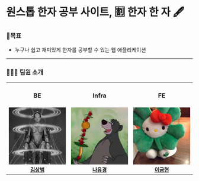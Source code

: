 # 원스톱 한자 공부 사이트, 🈹 한자 한 자 🖋

### 📌목표
* 누구나 쉽고 재미있게 한자를 공부할 수 있는 웹 애플리케이션

---

### 👨‍👩‍👦 팀원 소개
<table width="100%">  
  <tr>
    <td width="33%" align="center">
      <h3>BE</h3>
    </td>
    <td width="33%" align="center">
      <h3>Infra</h3>
    </td>
    <td width="33%" align="center">
      <h3>FE</h3>
    </td>
  </tr>
  <tr>
    <td width="33%" align="center">
      <img src="img/ksb.jpg" width="100%"/>
      <b><a href="https://github.com/sangbumlikeagod">김상범</a></b> 
    </td>
    <td width="33%" align="center">
      <img src="img/nyk.jpg" width="100%"/>
      <b><a href="https://github.com/baloo365">나유경</a></b> 
    </td>
    <td width="33%" align="center">
      <img src="img/lgh.jpg" width="100%"/>
      <b><a href="https://github.com/goldbutnew">이금현</a></b> 
    </td>
  </tr>
</table>